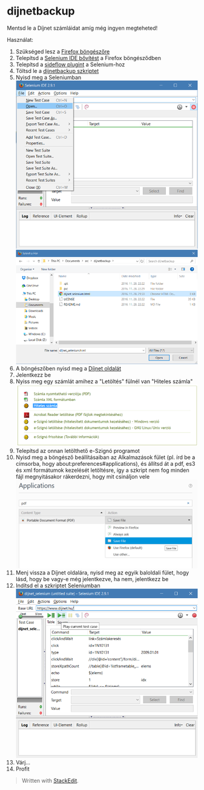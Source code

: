 # dijnetbackup
Mentsd le a Díjnet számláidat amíg még ingyen megteheted!

Használat:

 1. Szükséged lesz a [Firefox böngészőre](https://www.mozilla.org/firefox/new/?scene=2)
 2. Telepítsd a [Selenium IDE bővítést](http://docs.seleniumhq.org/download/#selenium_ide) a Firefox böngésződben
 3. Telepítsd a [sideflow plugint](https://github.com/73rhodes/sideflow) a Selenium-hoz
 4. Töltsd le a [dijnetbackup szkriptet](https://github.com/h4mu/dijnetbackup/raw/master/dijnet_selenium.html)
 5. Nyisd meg a Seleniumban
![Open](https://github.com/h4mu/dijnetbackup/raw/master/pic/a_open.png)
![Select File](https://github.com/h4mu/dijnetbackup/raw/master/pic/b_open.png)
 6. A böngészőben nyisd meg a [Díjnet oldalát](https://www.dijnet.hu)
 7. Jelentkezz be
 8. Nyiss meg egy számlát amihez a "Letöltés" fülnél van "Hiteles számla"
![e-Szignó](https://github.com/h4mu/dijnetbackup/raw/master/pic/c_hiteles.png)
 9. Telepítsd az onnan letölthető e-Szignó programot
 10. Nyisd meg a böngésző beállításaiban  az Alkalmazások fület (pl. írd be a címsorba, hogy about:preferences#applications), és állítsd át a pdf, es3 és xml formátumok kezelését letöltésre, így a szkript nem fog minden fájl megnyitásakor rákerdezni, hogy mit csináljon vele
![Mentés](https://github.com/h4mu/dijnetbackup/raw/master/pic/d_mentes.png)
 11. Menj vissza a Díjnet oldalára, nyisd meg az egyik baloldali fület, hogy lásd, hogy be vagy-e még jelentkezve, ha nem, jelentkezz be
 12. Indítsd el a szkriptet Seleniumban
![Play](https://github.com/h4mu/dijnetbackup/raw/master/pic/e_play.png)
 13. Várj...
 14. Profit

> Written with [StackEdit](https://stackedit.io/).